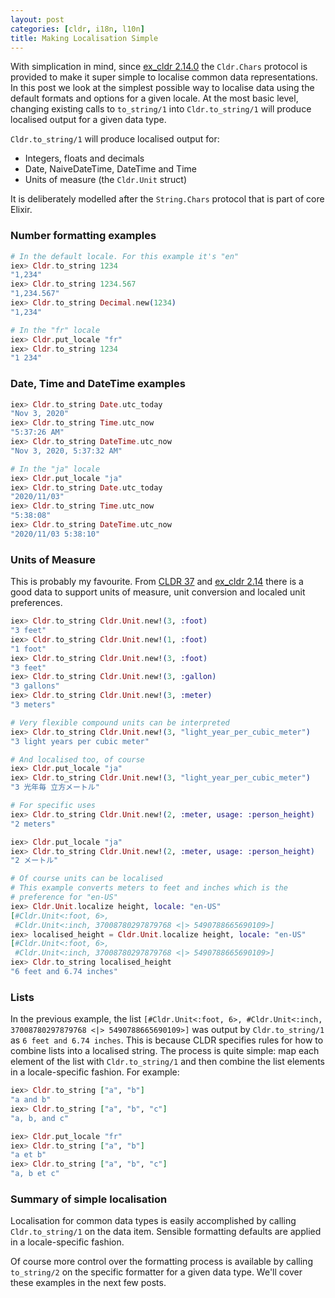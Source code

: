 ```yaml
---
layout: post
categories: [cldr, i18n, l10n]
title: Making Localisation Simple
---
```


With simplication in mind, since [ex_cldr 2.14.0](https://hex.pm/packages/ex_cldr/2.14) the `Cldr.Chars` protocol is provided to make it super simple to localise common data representations. In this post we look at the simplest possible way to localise data using the default formats and options for a given locale.  At the most basic level, changing existing calls to `to_string/1` into `Cldr.to_string/1` will produce localised output for a given data type.

`Cldr.to_string/1` will produce localised output for:

* Integers, floats and decimals
* Date, NaiveDateTime, DateTime and Time
* Units of measure (the `Cldr.Unit` struct)

It is deliberately modelled after the `String.Chars` protocol that is part of core Elixir.

### Number formatting examples

```elixir
# In the default locale. For this example it's "en"
iex> Cldr.to_string 1234
"1,234"
iex> Cldr.to_string 1234.567
"1,234.567"
iex> Cldr.to_string Decimal.new(1234)
"1,234"

# In the "fr" locale
iex> Cldr.put_locale "fr"
iex> Cldr.to_string 1234
"1 234"
```

### Date, Time and DateTime examples

```elixir
iex> Cldr.to_string Date.utc_today
"Nov 3, 2020"
iex> Cldr.to_string Time.utc_now
"5:37:26 AM"
iex> Cldr.to_string DateTime.utc_now
"Nov 3, 2020, 5:37:32 AM"

# In the "ja" locale
iex> Cldr.put_locale "ja"
iex> Cldr.to_string Date.utc_today
"2020/11/03"
iex> Cldr.to_string Time.utc_now
"5:38:08"
iex> Cldr.to_string DateTime.utc_now
"2020/11/03 5:38:10"
```

### Units of Measure

This is probably my favourite. From [CLDR 37](http://cldr.unicode.org/index/downloads/cldr-37) and [ex_cldr 2.14](https://hex.pm/packages/ex_cldr/2.14.0) there is a good data to support units of measure, unit conversion and localed unit preferences.

```elixir
iex> Cldr.to_string Cldr.Unit.new!(3, :foot)
"3 feet"
iex> Cldr.to_string Cldr.Unit.new!(1, :foot)
"1 foot"
iex> Cldr.to_string Cldr.Unit.new!(3, :foot)
"3 feet"
iex> Cldr.to_string Cldr.Unit.new!(3, :gallon)
"3 gallons"
iex> Cldr.to_string Cldr.Unit.new!(3, :meter)
"3 meters"

# Very flexible compound units can be interpreted
iex> Cldr.to_string Cldr.Unit.new!(3, "light_year_per_cubic_meter")
"3 light years per cubic meter"

# And localised too, of course
iex> Cldr.put_locale "ja"
iex> Cldr.to_string Cldr.Unit.new!(3, "light_year_per_cubic_meter")
"3 光年毎 立方メートル"

# For specific uses
iex> Cldr.to_string Cldr.Unit.new!(2, :meter, usage: :person_height)
"2 meters"

iex> Cldr.put_locale "ja"
iex> Cldr.to_string Cldr.Unit.new!(2, :meter, usage: :person_height)
"2 メートル"

# Of course units can be localised
# This example converts meters to feet and inches which is the
# preference for "en-US"
iex> Cldr.Unit.localize height, locale: "en-US"
[#Cldr.Unit<:foot, 6>,
 #Cldr.Unit<:inch, 37008780297879768 <|> 5490788665690109>]
iex> localised_height = Cldr.Unit.localize height, locale: "en-US"
[#Cldr.Unit<:foot, 6>,
 #Cldr.Unit<:inch, 37008780297879768 <|> 5490788665690109>]
iex> Cldr.to_string localised_height
"6 feet and 6.74 inches"
```

### Lists

In the previous example, the list `[#Cldr.Unit<:foot, 6>, #Cldr.Unit<:inch, 37008780297879768 <|> 5490788665690109>]` was output by `Cldr.to_string/1` as `6 feet and 6.74 inches`. This is because CLDR specifies rules for how to combine lists into a localised string.  The process is quite simple: map each element of the list with `Cldr.to_string/1` and then combine the list elements in a locale-specific fashion. For example:

```elixir
iex> Cldr.to_string ["a", "b"]
"a and b"
iex> Cldr.to_string ["a", "b", "c"]
"a, b, and c"

iex> Cldr.put_locale "fr"
iex> Cldr.to_string ["a", "b"]
"a et b"
iex> Cldr.to_string ["a", "b", "c"]
"a, b et c"
```

### Summary of simple localisation

Localisation for common data types is easily accomplished by calling `Cldr.to_string/1` on the data item. Sensible formatting defaults are applied in a locale-specific fashion.

Of course more control over the formatting process is available by calling `to_string/2` on the specific formatter for a given data type. We'll cover these examples in the next few posts.

